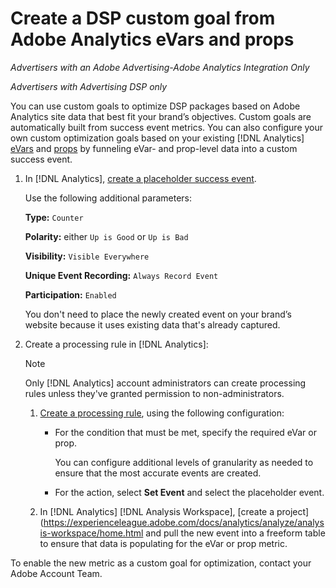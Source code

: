 # Create a DSP custom goal from Adobe Analytics eVars and props

<!-- single "an eVar or prop?" -->

<!-- not using original title: Optimize Adobe Advertising DSP Campaigns With Analytics eVars and Props -->

*Advertisers with an Adobe Advertising-Adobe Analytics Integration Only*

*Advertisers with Advertising DSP only* <!-- Is this for DSP only, or also for Search? If Search also, then change all language below. -->

You can use custom goals to optimize DSP packages based on Adobe Analytics site data that best fit your brand’s objectives. Custom goals are automatically built from success event metrics.<!-- dimensions aren't conversions or site engagement metrics, are they?? --> You can also configure your own custom optimization goals based on your existing [!DNL Analytics] [eVars](https://experienceleague.adobe.com/docs/analytics/components/dimensions/evar.html) and [props](https://experienceleague.adobe.com/docs/analytics/components/dimensions/prop.html) by funneling eVar- and prop-level data into a custom success event.

<!--If you need assistance, contact adcloud_support@adobe.com.-->
<!-- Do we want to offer that? Shouldn't they just talk to their Account Team? -->

1. In [!DNL Analytics], [create a placeholder success event](https://experienceleague.adobe.com/docs/analytics/admin/admin-tools/manage-report-suites/edit-report-suite/conversion-variables/success-events/success-event.html?lang=en).

   Use the following additional parameters:
   
   **Type:** `Counter`

   **Polarity:**  either `Up is Good` or `Up is Bad`

   **Visibility:** `Visible Everywhere`

   **Unique Event Recording:** `Always Record Event`
   
   **Participation:** `Enabled`

   You don't need to place the newly created event on your brand’s website because it uses existing data that's already captured.

1. Create a processing rule in [!DNL Analytics]:

   >[!NOTE]
   >
   >Only [!DNL Analytics] account administrators can create processing rules unless they've granted permission to non-administrators.

   1. [Create a processing rule](https://experienceleague.adobe.com/docs/analytics/admin/admin-tools/manage-report-suites/edit-report-suite/report-suite-general/c-processing-rules/c-processing-rules-configuration/t-processing-rules.html?lang=en), using the following configuration:

      * For the condition that must be met, specify the required eVar or prop. <!-- only one, or can you use multiple? -->
   
        You can configure additional levels of granularity as needed to ensure that the most accurate events are created.
     
      * For the action, select **Set Event** and select the placeholder event.

   1. In [!DNL Analytics] [!DNL Analysis Workspace], [create a project](https://experienceleague.adobe.com/docs/analytics/analyze/analysis-workspace/home.html and pull the new event into a freeform table to ensure that data is populating for the eVar or prop metric. 

To enable the new metric as a custom goal for optimization, contact your Adobe Account Team.<!-- Are the metrics automatically available as custom goals in Search, or does something have to be done on the backend to enable them? -->

